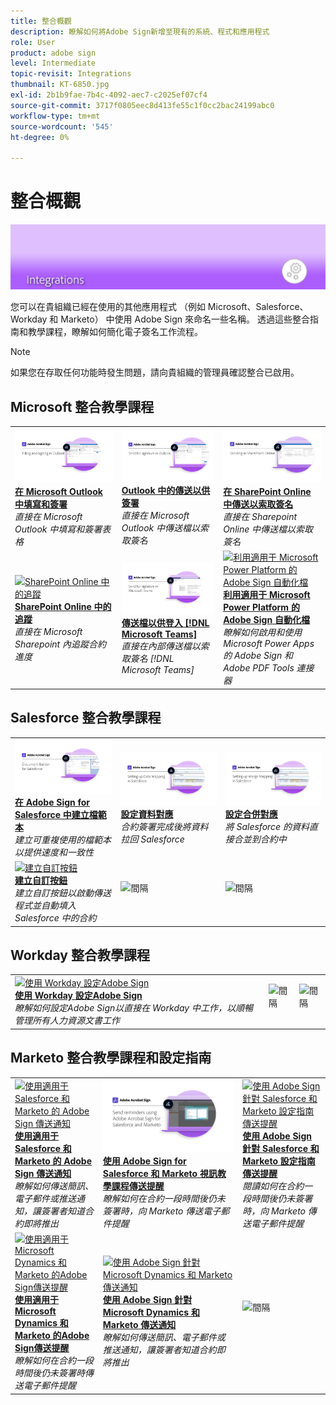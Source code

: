 ```yaml
---
title: 整合概觀
description: 瞭解如何將Adobe Sign新增至現有的系統、程式和應用程式
role: User
product: adobe sign
level: Intermediate
topic-revisit: Integrations
thumbnail: KT-6850.jpg
exl-id: 2b1b9fae-7b4c-4092-aec7-c2025ef07cf4
source-git-commit: 3717f0805eec8d413fe55c1f0cc2bac24199abc0
workflow-type: tm+mt
source-wordcount: '545'
ht-degree: 0%

---
```


# 整合概觀

![Sign 整合影像](../assets/Hero-Integrate.png)

您可以在貴組織已經在使用的其他應用程式 （例如 Microsoft、Salesforce、Workday 和 Marketo） 中使用 Adobe Sign 來命名一些名稱。 透過這些整合指南和教學課程，瞭解如何簡化電子簽名工作流程。

>[!NOTE]
> 如果您在存取任何功能時發生問題，請向貴組織的管理員確認整合已啟用。

## Microsoft 整合教學課程

<table style="table-layout:fixed">
<tr>
  <td>
    <a href="fill-and-sign-doc-microsoft-outlook.md">
      <img alt="在 Microsoft Outlook 中填寫和簽署" src="../assets/MS-FillSign.png" />
    </a>
    <div>
    <a href="fill-and-sign-doc-microsoft-outlook.md"><strong>在 Microsoft Outlook 中填寫和簽署</strong></a>
    </div>
    <em>直接在 Microsoft Outlook 中填寫和簽署表格</em>
    <br>
  </td>
  <td>
    <a href="send-for-signature-with-outlook.md">
      <img alt="Outlook 中的傳送以供簽署" src="../assets/MS-SendOutlook.png" />
    </a>
    <div>
    <a href="send-for-signature-with-outlook.md"><strong>Outlook 中的傳送以供簽署</strong></a>
    </div>
    <em>直接在 Microsoft Outlook 中傳送檔以索取簽名</em>
    <br>
  </td>
  <td>
    <a href="send-for-signature-with-sharepoint-online.md">
      <img alt="在 SharePoint Online 中傳送以索取簽名" src="../assets/Sending-in-SP.png" />
    </a>
    <div>
    <a href="send-for-signature-with-sharepoint-online.md"><strong>在 SharePoint Online 中傳送以索取簽名</strong></a>
    </div>
    <em>直接在 Sharepoint Online 中傳送檔以索取簽名</em>
    <br>
  </td>
</tr>
<tr>
  <td>
    <a href="track-an-agreement-with-sharepoint-online.md">
      <img alt="SharePoint Online 中的追蹤" src="../assets/MS-TrackSP.png" />
    </a>
    <div>
    <a href="track-an-agreement-with-sharepoint-online.md"><strong>SharePoint Online 中的追蹤</strong></a>
    </div>
    <em>直接在 Microsoft Sharepoint 內追蹤合約進度</em>
    <br>
  </td>
  <td>
    <a href="adobe-sign-teams-mortgage.md">
      <img alt="傳送檔以供登入 [!DNL Microsoft Teams]" src="../assets/teamsmortgage.png" />
    </a>
    <div>
    <a href="adobe-sign-teams-mortgage.md"><strong>傳送檔以供登入 [!DNL Microsoft Teams]</strong></a>
    </div>
    <em>直接在內部傳送檔以索取簽名 [!DNL Microsoft Teams]</em>
    <br>
  </td>
  <td>
    <a href="documentautomation.md">
      <img alt="利用適用于 Microsoft Power Platform 的 Adobe Sign 自動化檔" src="../assets/SF-Button.png" />
    </a>
    <div>
    <a href="documentautomation.md"><strong>利用適用于 Microsoft Power Platform 的 Adobe Sign 自動化檔</strong></a>
    </div>
    <em>瞭解如何啟用和使用 Microsoft Power Apps 的 Adobe Sign 和 Adobe PDF Tools 連接器</em>
    <br>
  </td>
</tr>
</table>

## Salesforce 整合教學課程

<table style="table-layout:fixed">
<tr>
  <td>
    <a href="create-an-agreement-template.md">
      <img alt="在 Adobe Sign for Salesforce 中建立檔範本" src="../assets/SF-Template.png" />
    </a>
    <div>
    <a href="create-an-agreement-template.md"><strong>在 Adobe Sign for Salesforce 中建立檔範本</strong></a>
    </div>
    <em>建立可重複使用的檔範本以提供速度和一致性</em>
    <br>
  </td>
  <td>
    <a href="set-up-data-mapping.md">
      <img alt="設定資料對應" src="../assets/SF-DataMapping.png" />
    </a>
    <div>
    <a href="set-up-data-mapping.md"><strong>設定資料對應</strong></a>
    </div>
    <em>合約簽署完成後將資料拉回 Salesforce</em>
    <br>
  </td>
  <td>
    <a href="set-up-merging-map.md">
      <img alt="設定合併對應" src="../assets/SF-MergeMapping.png" />
    </a>
    <div>
    <a href="set-up-merging-map.md"><strong>設定合併對應</strong></a>
    </div>
    <em>將 Salesforce 的資料直接合並到合約中</em>
    <br>
  </td>
</tr>
<tr>
  <td>
    <a href="create-a-custom-button.md">
      <img alt="建立自訂按鈕" src="../assets/SF-Button.png" />
    </a>
    <div>
    <a href="create-a-custom-button.md"><strong>建立自訂按鈕</strong></a>
    </div>
    <em>建立自訂按鈕以啟動傳送程式並自動填入 Salesforce 中的合約</em>
    <br>
  </td>
  <td>
    <img alt="間隔" src="../assets/Grayspacer.png" />
    <div>
    <br>
  </td>
  <td>
    <img alt="間隔" src="../assets/Grayspacer.png" />
    <div>
    <br>
  </td>
</tr>
</table>

## Workday 整合教學課程

<table style="table-layout:fixed">
<tr>
  <td>
    <a href="workday.md">
      <img alt="使用 Workday 設定Adobe Sign" src="../assets/WD-Configure.png" />
    </a>
    <div>
    <a href="workday.md"><strong>使用 Workday 設定Adobe Sign</strong></a>
    </div>
    <em>瞭解如何設定Adobe Sign以直接在 Workday 中工作，以順暢管理所有人力資源文書工作</em>
    <br>
  </td>
  <td>
    <img alt="間隔" src="../assets/Whitespacer.png" />
    <div>
    <br>
  </td>
  <td>
    <img alt="間隔" src="../assets/Whitespacer.png" />
    <div>
    <br>
  </td>
</tr>
</table>

## Marketo 整合教學課程和設定指南

<table style="table-layout:fixed">
<tr>
  <td>
    <a href="marketo-salesforce-sms.md">
      <img alt="使用適用于 Salesforce 和 Marketo 的 Adobe Sign 傳送通知" src="../assets/Integrate-Salesforce-SMS.jpg" />
    </a>
    <div>
    <a href="marketo-salesforce-sms.md"><strong>使用適用于 Salesforce 和 Marketo 的 Adobe Sign 傳送通知</strong></a>
    </div>
    <em>瞭解如何傳送簡訊、電子郵件或推送通知，讓簽署者知道合約即將推出</em>
    <br>
  </td>
  <td>
    <a href="marketo-salesforce-reminder-video.md">
      <img alt="使用 Adobe Sign for Salesforce 和 Marketo 視訊教學課程傳送提醒" src="../assets/Integrate-Salesforce-Reminder-Video.png" />
    </a>
    <div>
    <a href="marketo-salesforce-reminder.md"><strong>使用 Adobe Sign for Salesforce 和 Marketo 視訊教學課程傳送提醒</strong></a>
    </div>
    <em>瞭解如何在合約一段時間後仍未簽署時，向 Marketo 傳送電子郵件提醒</em>
    <br>
  </td>
  <td>
    <a href="marketo-salesforce-reminder.md">
      <img alt="使用 Adobe Sign 針對 Salesforce 和 Marketo 設定指南傳送提醒" src="../assets/Integrate-Salesforce-Reminder.jpg" />
    </a>
    <div>
    <a href="marketo-salesforce-reminder.md"><strong>使用 Adobe Sign 針對 Salesforce 和 Marketo 設定指南傳送提醒</strong></a>
    </div>
    <em>閱讀如何在合約一段時間後仍未簽署時，向 Marketo 傳送電子郵件提醒</em>
    <br>
  </td>
</tr>
<tr>
  <td>
    <a href="marketo-dynamics-reminder.md">
      <img alt="使用適用于 Microsoft Dynamics 和 Marketo 的Adobe Sign傳送提醒" src="../assets/Integrate-Dynamics-Reminder.jpg" />
    </a>
    <div>
    <a href="marketo-dynamics-reminder.md"><strong>使用適用于 Microsoft Dynamics 和 Marketo 的Adobe Sign傳送提醒</strong></a>
    </div>
    <em>瞭解如何在合約一段時間後仍未簽署時傳送電子郵件提醒</em>
    <br>
  </td>
  <td>
    <a href="marketo-dynamics-sms.md">
      <img alt="使用 Adobe Sign 針對 Microsoft Dynamics 和 Marketo 傳送通知" src="../assets/Integrate-Dynamics-SMS.jpg" />
    </a>
    <div>
    <a href="marketo-dynamics-sms.md"><strong>使用 Adobe Sign 針對 Microsoft Dynamics 和 Marketo 傳送通知</strong></a>
    </div>
    <em>瞭解如何傳送簡訊、電子郵件或推送通知，讓簽署者知道合約即將推出</em>
    <br>
  </td>
  <td>
    <img alt="間隔" src="../assets/Grayspacer.png" />
    <div>
    <br>
  </td>
</tr>
</table>

